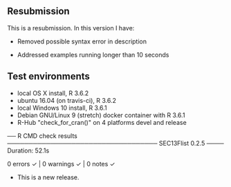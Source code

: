 ## Resubmission
This is a resubmission. In this version I have:

* Removed possible syntax error in description

* Addressed examples running longer than 10 seconds

## Test environments
* local OS X install, R 3.6.2
* ubuntu 16.04 (on travis-ci), R 3.6.2
* local Windows 10 install, R 3.6.1
* Debian GNU/Linux 9 (stretch) docker container with R 3.6.1
* R-Hub "check_for_cran()" on 4 platforms devel and release

── R CMD check results ─────────────────────────────────── SEC13Flist 0.2.5 ────
Duration: 52.1s

0 errors ✓ | 0 warnings ✓ | 0 notes ✓

* This is a new release.

